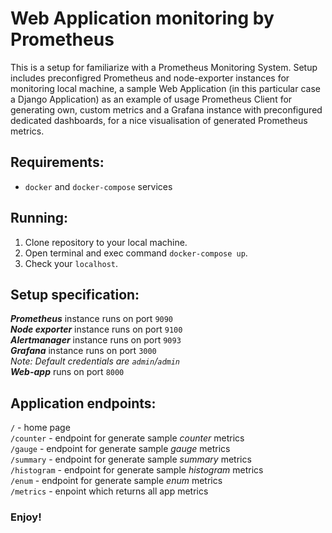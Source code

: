 # Web Application monitoring by Prometheus

This is a setup for familiarize with a Prometheus Monitoring System. Setup includes preconfigred Prometheus and node-exporter instances for monitoring local machine, a sample Web Application (in this particular case a Django Application) as an example of usage Prometheus Client for generating own, custom metrics and a Grafana instance with preconfigured dedicated dashboards, for a nice visualisation of generated Prometheus metrics.

## Requirements:  
- `docker` and `docker-compose` services

## Running:  
1. Clone repository to your local machine.
1. Open terminal and exec command `docker-compose up`.
1. Check your `localhost`.

## Setup specification:
***Prometheus*** instance runs on port `9090`  
***Node exporter*** instance runs on port `9100`  
***Alertmanager*** instance runs on port `9093`  
***Grafana*** instance runs on port `3000`  
*Note: Default credentials are `admin`/`admin `*  
***Web-app*** runs on port `8000`  

## Application endpoints:
`/` - home page  
`/counter` - endpoint for generate sample *counter* metrics  
`/gauge` - endpoint for generate sample *gauge* metrics  
`/summary` - endpoint for generate sample *summary* metrics  
`/histogram` - endpoint for generate sample *histogram* metrics  
`/enum` - endpoint for generate sample *enum* metrics  
`/metrics` - enpoint which returns all app metrics  

### Enjoy!
